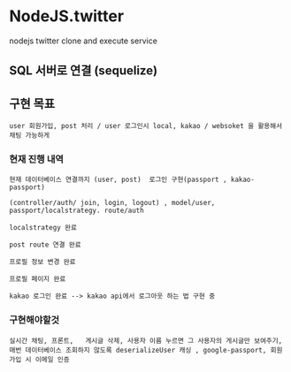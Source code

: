 # NodeJS.twitter
nodejs twitter clone and execute service 


## SQL 서버로 연결 (sequelize)


## 구현 목표

    user 회원가입, post 처리 / user 로그인시 local, kakao / websoket 을 활용해서 채팅 가능하게

### 현재 진행 내역

    현재 데이터베이스 연결까지 (user, post)  로그인 구현(passport , kakao-passport) 
    
    (controller/auth/ join, login, logout) , model/user, passport/localstrategy. route/auth

    localstrategy 완료 

    post route 연결 완료

    프로필 정보 변경 완료

    프로필 페이지 완료

    kakao 로그인 완료 --> kakao api에서 로그아웃 하는 법 구현 중


### 구현해야할것

    실시간 채팅, 프론트,   게시글 삭제, 사용자 이름 누르면 그 사용자의 게시글만 보여주기, 매번 데이터베이스 조회하지 않도록 deserializeUser 캐싱 , google-passport, 회원가입 시 이메일 인증
